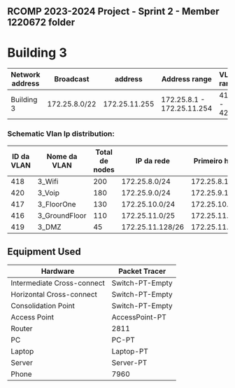 ## RCOMP 2023-2024 Project - Sprint 2 - Member 1220672 folder

# Building 3

| Network address | 	Broadcast       | address           | 	Address range               | VLAN range|
  |-----------------|------------------|-------------------|------------------------------|-------------|
| Building 3	     | 172.25.8.0/22    | 	172.25.11.255    | 	172.25.8.1 - 172.25.11.254	 |416 - 420|

### Schematic Vlan Ip distribution:

| ID da VLAN | Nome da VLAN  | Total de nodes | IP da rede       | Primeiro host | Último host   | Broadcast     | Máscara de sub-rede |
|------------|---------------|----------------|------------------|---------------|---------------|---------------|---------------------|
| 418        | 3_Wifi        | 200            | 172.25.8.0/24    | 172.25.8.1    | 172.25.8.254  | 172.25.8.255  | 255.255.255.0       |
| 420        | 3_Voip        | 180            | 172.25.9.0/24    | 172.25.9.1    | 172.25.9.254  | 172.25.9.255  | 255.255.255.0       |
| 417        | 3_FloorOne    | 130            | 172.25.10.0/24   | 172.25.10.1   | 172.25.10.254 | 172.25.10.255 | 255.255.255.0       |
| 416        | 3_GroundFloor | 110            | 172.25.11.0/25   | 172.25.11.1   | 172.25.11.127 | 172.25.11.128 | 255.255.255.128     |
| 419        | 3_DMZ         | 45             | 172.25.11.128/26 | 172.25.11.129 | 172.25.11.191 | 172.25.11.192 | 255.255.255.192     |

## Equipment Used

| Hardware                   | Packet Tracer   |
|----------------------------|-----------------|
| Intermediate Cross-connect | Switch-PT-Empty |
| Horizontal Cross-connect   | Switch-PT-Empty |
| Consolidation Point        | Switch-PT-Empty |
| Access Point               | AccessPoint-PT  |
| Router                     | 2811            |
| PC                         | PC-PT           |
| Laptop                     | Laptop-PT       |
| Server                     | Server-PT       |
| Phone                      | 7960            |